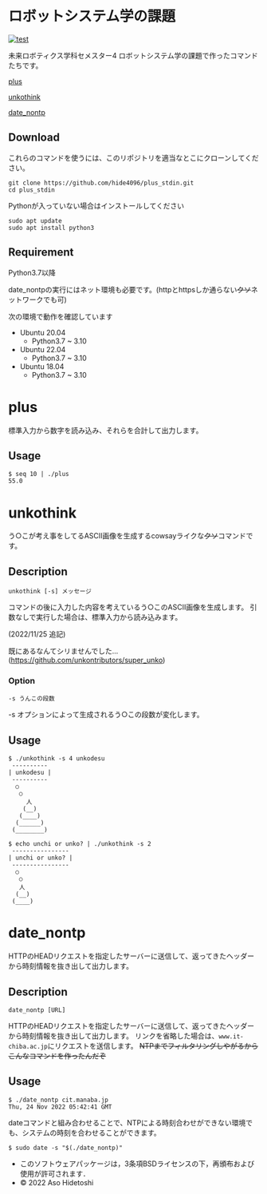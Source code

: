 # ロボットシステム学の課題

[![test](https://github.com/hide4096/plus_stdin/actions/workflows/test.yml/badge.svg)](https://github.com/hide4096/plus_stdin/actions/workflows/test.yml)

未来ロボティクス学科セメスター4 ロボットシステム学の課題で作ったコマンドたちです。

[plus](#plus)

[unkothink](#unkothink)

[date_nontp](#date_nontp)

## Download

これらのコマンドを使うには、このリポジトリを適当なとこにクローンしてください。

```
git clone https://github.com/hide4096/plus_stdin.git
cd plus_stdin
```

Pythonが入っていない場合はインストールしてください

```
sudo apt update
sudo apt install python3
```

## Requirement

Python3.7以降

date_nontpの実行にはネット環境も必要です。(httpとhttpsしか通らない~~クソ~~ネットワークでも可)

次の環境で動作を確認しています
- Ubuntu 20.04
  - Python3.7 ~ 3.10
- Ubuntu 22.04
  - Python3.7 ~ 3.10
- Ubuntu 18.04
  - Python3.7 ~ 3.10

# plus

<a id="plus"></a>

標準入力から数字を読み込み、それらを合計して出力します。

## Usage

```
$ seq 10 | ./plus
55.0
```

# unkothink

<a id="unkothink"></a>

う○こが考え事をしてるASCII画像を生成するcowsayライクな~~クソ~~コマンドです。

## Description

```
unkothink [-s] メッセージ
```

コマンドの後に入力した内容を考えているう○このASCII画像を生成します。
引数なしで実行した場合は、標準入力から読み込みます。

(2022/11/25 追記)

既にあるなんてシリませんでした...
(https://github.com/unkontributors/super_unko)

### Option

```
-s うんこの段数
```

-s オプションによって生成されるう○この段数が変化します。

## Usage

```
$ ./unkothink -s 4 unkodesu
 ----------
| unkodesu |
 ----------
  ○
   ○
     人
    (__)
   (____)
  (______)
 (________)
```

```
$ echo unchi or unko? | ./unkothink -s 2
 ----------------
| unchi or unko? |
 ----------------
  ○
   ○
   人
  (__)
 (____)
```

# date_nontp

<a id="date_nontp"></a>

HTTPのHEADリクエストを指定したサーバーに送信して、返ってきたヘッダーから時刻情報を抜き出して出力します。

## Description

```
date_nontp [URL]
```

HTTPのHEADリクエストを指定したサーバーに送信して、返ってきたヘッダーから時刻情報を抜き出して出力します。
リンクを省略した場合は、`www.it-chiba.ac.jp`にリクエストを送信します。
~~NTPまでフィルタリングしやがるからこんなコマンドを作ったんだぞ~~

## Usage

```
$ ./date_nontp cit.manaba.jp
Thu, 24 Nov 2022 05:42:41 GMT
```

dateコマンドと組み合わせることで、NTPによる時刻合わせができない環境でも、システムの時刻を合わせることができます。

```
$ sudo date -s "$(./date_nontp)"
```

- このソフトウェアパッケージは，3条項BSDライセンスの下，再頒布および使用が許可されます．
- © 2022 Aso Hidetoshi
